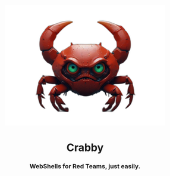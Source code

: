 <p align="center">
<img src=".assets/crab.png" width="432">
</p>
<h1 align="center">
    Crabby
</h1>
<h3 align="center">
    WebShells for Red Teams, just easily.
</h3>
